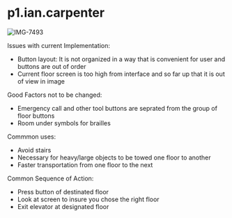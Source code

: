 # p1.ian.carpenter

![IMG-7493](https://user-images.githubusercontent.com/99901227/192418604-fa7b4416-5bb5-422d-860e-7d55432e4f99.jpg)

Issues with current Implementation:
- Button layout: It is not organized in a way that is convenient for user and buttons are out of order
- Current floor screen is too high from interface and so far up that it is out of view in image

Good Factors not to be changed:
- Emergency call and other tool buttons are seprated from the group of floor buttons
- Room under symbols for brailles

Commmon uses:
- Avoid stairs
- Necessary for heavy/large objects to be towed one floor to another
- Faster transportation from one floor to the next

Common Sequence of Action:
- Press button of destinated floor
- Look at screen to insure you chose the right floor
- Exit elevator at designated floor


